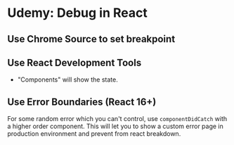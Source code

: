 # Udemy: Debug in React

## Use Chrome Source to set breakpoint

## Use React Development Tools

- "Components" will show the state.

## Use Error Boundaries (React 16+)

For some random error which you can't control, use `componentDidCatch` with a higher order component.
This will let you to show a custom error page in production environment and prevent from react breakdown.
